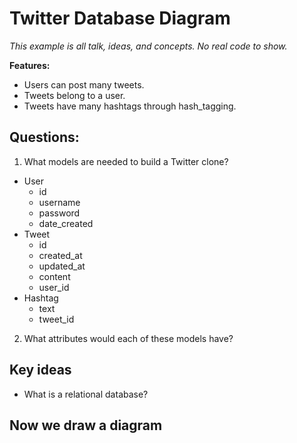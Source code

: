 # Twitter Database Diagram

*This example is all talk, ideas, and concepts. No real code to show.*

__Features:__

- Users can post many tweets.
- Tweets belong to a user.
- Tweets have many hashtags through hash_tagging.

## Questions:

1. What models are needed to build a Twitter clone?

- User
  - id
  - username
  - password
  - date_created
- Tweet
  - id
  - created_at
  - updated_at
  - content
  - user_id
- Hashtag
  - text
  - tweet_id

2. What attributes would each of these models have?

## Key ideas

- What is a relational database?

## Now we draw a diagram
